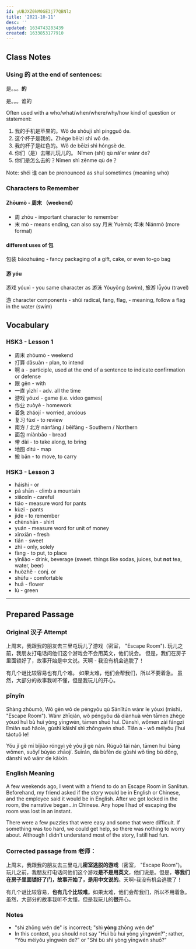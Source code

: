 ```yaml
---
id: yUBJXZ0kM0GE3j77QBNlz
title: '2021-10-11'
desc: ''
updated: 1634743283439
created: 1633853177910
---
```


## Class Notes

### Using 的 at the end of sentences:

是。。。**的**

是。。。谁的

Often used with a who/what/when/where/why/how kind of question or statement:

1. 我的手机是苹果的。Wǒ de shǒujī shì píngguǒ de.
1. 这个杯子是我的。Zhège bēizi shì wǒ de.
1. 我的杯子是红色的。Wǒ de bēizi shì hóngsè de.
1. 你们（是）去哪儿玩儿的。 Nǐmen (shì) qù nǎ'er wánr de?
1. 你们是怎么去的？Nǐmen shì zěnme qù de？

Note: shéi 谁 can be pronounced as shuí sometimes (meaning who)


### Characters to Remember

#### Zhōumò - **周**末 （weekend）

- 周 zhōu - important character to remember
- 末 mò - means ending, can also say 月末 Yuèmò; 年末 Niánmò
 (more formal)

#### different uses of 包

包装 bāozhuāng - fancy packaging of a gift, cake, or even to-go bag

#### 游 yóu

游戏 yóuxì - you same character as 游泳 Yóuyǒng (swim), 旅游 lǚyóu (travel)

游 character components - shǔi radical, fang, flag, - meaning, follow a flag in the water (swim)

## Vocabulary

### HSK3 - Lesson 1

- 周末 zhōumò - weekend
- 打算 dǎsuàn - plan, to intend
- 啊 a - participle, used at the end of a sentence to indicate confirmation or defense
- 跟 gēn - with
- 一直 yìzhí - adv. all the time
- 游戏 yóuxì - game (i.e. video games)
- 作业 zuòyè - homework
- 着急 zháojí - worried, anxious
- 复习 fùxí - to review
- 南方 / 北方 nánfāng / běifāng - Southern / Northern
- 面包 miànbāo - bread
- 带 dài - to take along, to bring
- 地图 dìtú - map 
- 搬 bān - to move, to carry

### HSK3 - Lesson 3
- háishi - or
- pá shān - climb a mountain
- xiǎoxīn - careful
- tiáo - measure word for pants
- kùzi - pants
- jìde - to remember
- chènshān - shirt
- yuán - measure word for unit of money
- xīnxiān - fresh
- tián - sweet
- zhǐ - only, solely
- fàng - to put, to place
- yǐnliào - drink, beverage (sweet. things like sodas, juices, but **not** tea, water, beer)
- huòzhě - conj. or 
- shūfu - comfortable
- huā - flower
- lù - green

---

## Prepared Passage

### Original 汉子 Attempt

上周末，我跟我的朋友去三里屯玩儿了游戏（密室， "Escape Room"). 玩儿之前，我朋友打电话问他们这个游戏会不会用英文，他们说会。 但是，我们在房子里面锁好了，故事开始是中文说。天啊 - 我没有机会逃脱了！

有几个谜比较容易也有几个难。 如果太难，他们会帮我们，所以不要着急。 虽然，大部分的故事我听不懂，但是我玩儿的开心。

### pīnyīn

Shàng zhōumò, Wǒ gēn wǒ de péngyǒu qù Sānlǐtún wánr le yóuxì (mìshì， "Escape Room"). Wánr zhīqián, wǒ péngyǒu dǎ diànhuà wèn tāmen zhège yóuxì huì bù huì yòng yīngwén, tāmen shuō huì. Dànshì, wǒmen zài fángzi lǐmiàn suǒ hǎole, gùshì kāishǐ shì zhōngwén shuō. Tiān a - wǒ méiyǒu jīhuì táotuō le!

Yǒu jǐ gè mí bǐjiào róngyì yě yǒu jǐ gè nán. Rúguǒ tài nán, tāmen huì bāng wǒmen, suǒyǐ bùyào zhāojí. Suīrán, dà bùfèn de gùshì wǒ tīng bù dǒng, dànshì wǒ wánr de kāixīn.

### English Meaning

A few weekends ago, I went with a friend to do an Escape Room in Sanlitun. Beforehand, my friend asked if the story would be in English or Chinese, and the employee said it would be in English. After we got locked in the room, the narrative began...in Chinese. Any hope I had of escaping the room was lost in an instant.

There were a few puzzles that were easy and some that were difficult. If something was too hard, we could get help, so there was nothing to worry about. Although I didn't understand most of the story, I still had fun.

### Corrected passage from 老师：

上周末，我跟我的朋友去三里屯儿**密室逃脱的游戏**（密室， "Escape Room")。玩儿之前，我朋友打电话问他们这个游戏**是不是用英文**，他们说是。但是，**等我们在房子里面锁好了门，故事开始了，是用中文说的**。天啊-我没有机会逃脱了！ 

有几个谜比较容易，**也有几个比较难**。如果太难，他们会帮我们，所以不用着急。
虽然，大部分的故事我听不太懂，但是我玩儿的**很**开心。

### Notes

- "shì zhōng wén de" is incorrect; "shì **yòng** zhōng wén de"
- In this context, you should not say "Huì bù huì yòng yīngwén?"; rather, “Yǒu méiyǒu yīngwén de?” or "Shì bù shì yòng yīngwén shuō?"
